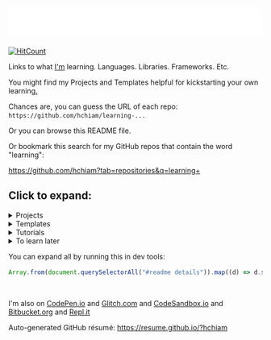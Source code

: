 # [ <img align="center" src="animation.svg" width="100%" height="60px" alt="Learning"/> ](https://hchiam.github.io/?can-you-find-all-the-hidden-features?)

[![HitCount](http://hits.dwyl.com/hchiam/learning.svg)](http://hits.dwyl.com/hchiam/learning)

Links to what [I'm](https://hchiam.github.io/?can-you-find-all-the-hidden-features?) learning. Languages. Libraries. Frameworks. Etc.

You might find my Projects and Templates helpful for kickstarting your own learning[.](https://github.com/hchiam/learning-template)

Chances are, you can guess the URL of each repo: `https://github.com/hchiam/learning-...`

Or you can browse this README file.

Or bookmark this search for my GitHub repos that contain the word "learning":

<https://github.com/hchiam?tab=repositories&q=learning+>

## Click to expand:

<details>
<summary>Projects</summary>

## Things that I've built or maintain

1. A minimal [slides](https://github.com/hchiam/slides) editor and presenter in your browser.
1. Chrome extensions like [a linter](https://github.com/hchiam/in-browser-style-linter), [quick menu search](https://github.com/hchiam/quick-menu-search), [quick selection search](https://github.com/hchiam/select-hover-search), and [experimental test automator](https://github.com/hchiam/in-browser-test-automator)
1. Firefox add-ons like [Check All Scripts with URLVoid](https://github.com/hchiam/urlvoid-firefox-extension) and [Console Log Element](https://github.com/hchiam/console-log-element)
1. [\_2DNote](https://github.com/hchiam/_2DNote) to make visuals with 2D coordinates more accessible to people who are blind.
1. [Google Voice Assistant](https://github.com/hchiam/learning-google-assistant) apps: [Code Tutor](https://github.com/hchiam/code-tutor) and [Mental Temperature Converter](https://github.com/hchiam/mental-temperature-converter)
1. [deps](https://github.com/hchiam/deps), a CLI tool that generates a dependency graph (as an interactive SVG). Just give it a file/folder as a starting point.
1. [Code Inspiration](https://github.com/hchiam/code-inspiration) to-do list web app that works offline (after your first visit).
1. No fancy touchpad pen? [Draw by moving the mouse and hitting spacebar to toggle](https://github.com/hchiam/draw-with-mouse-and-spacebar).
1. [Electron-powered desktop app `anonymous-input`](https://github.com/hchiam/anonymous-input) for personal teaching/educational use. Uses Electron.js, Travis CI, mocha, spectron, npm, yarn, ...
1. [Code Explorer](https://github.com/hchiam/code-explorer)
1. Voice User Interface named [LUI](https://github.com/hchiam/language-user-interface)
1. [Experimental programming language](https://github.com/hchiam/please) to make it easier to write code with speech recognition
1. Convenience code I use in [my CodePen.io Front-End demos](https://codepen.io/hchiam), such as:
   - [my personal CSS boilerplate](https://github.com/hchiam/css-boilerplate)
   - [codepen-full-page-link](https://github.com/hchiam/codepen-full-page-link)
   - [a Chrome check message](https://github.com/hchiam/is-chrome)
   - [copyToClipboard.js](https://github.com/hchiam/clipboard)
   - [prevent-link-window-opener-attacks.js](https://cdn.jsdelivr.net/gh/hchiam/learning-js@master/prevent-link-window-opener-attacks.js)
   - [flying focus ring](https://cdn.jsdelivr.net/gh/hchiam/flying-focus)
   - [keyboard focus trap](https://github.com/hchiam/keyboard-focus-trap)
   - [hchiam/draggable](https://github.com/hchiam/draggable): make any element [draggable](https://cdn.jsdelivr.net/gh/hchiam/draggable@master/makeElementDraggable.js), or [draggable and editable](https://cdn.jsdelivr.net/gh/hchiam/draggable@master/makeElementDraggableAndEditable.js)
   - [morphing_button](https://github.com/hchiam/morphing_button)
1. [Machine Learning](https://github.com/hchiam/machineLearning), like a [genetic algorithm](https://github.com/hchiam/cogLang-geneticAlgo) to generate a [conlang](https://github.com/hchiam/cognateLanguage), or [text-similarity-test](https://github.com/hchiam/text-similarity-test) built using [TensorFlow.js](https://github.com/hchiam/learning-tensorflow)
1. [Atom plugin](https://github.com/hchiam/sourcefetch-tutorial) tutorial and a [server](https://github.com/hchiam/sourcefetch-server) based on it to seek code snippets for you
1. API examples:
   - <https://github.com/hchiam/sourcefetch-server#sourcefetch-server>
   - <https://github.com/hchiam/timestamp-microservice-hchiam>
1. [Glitch.com Backend/server demos](https://glitch.com/@hchiam) like [this Node.js server](https://github.com/hchiam/bible-verse-listener) and [this URL shortener microservice](https://minilink.glitch.me/)
1. Example HTML5 web apps/games (_NOTE: old_): [https://github.com/hchiam/embeddedWebApps](https://github.com/hchiam/embeddedWebApps)

</details>

<details>
<summary>Templates</summary>

## Repos and snippets to get started faster

1. [convenience](https://github.com/hchiam/convenience) template repo for getting started faster on creating your own convenience scripts or packages (this template repo comes with issue template, PR template, contributor reminder, codeowner, etc. files already set up for better collaboration on GitHub).
1. [flying focus ring](https://github.com/hchiam/flying-focus) and [keyboard focus trap](https://github.com/hchiam/keyboard-focus-trap) and [morphing_button](https://github.com/hchiam/morphing_button)
1. [Content Security Policy (CSP)](https://github.com/hchiam/learning-csp)
1. [Subresource Integrity (SRI)](https://github.com/hchiam/learning-sri)
1. [serverless API functions with CloudFlare workers](https://github.com/hchiam/learning-cloudflare)
1. Example [Yeoman generator](https://github.com/hchiam/generator-hchiam-learning) [`generator-hchiam-learning`](https://www.npmjs.com/package/generator-hchiam-learning?activeTab=readme) which creates another of my [learning repo](https://GitHub.com/hchiam/learning-something)s.
   - or just use [my template repo `learning-template`](https://github.com/hchiam/learning-template) by clicking the green button that says "Use this template"
1. [Chrome Extension](https://github.com/hchiam/chrome-extension-template) or [Firefox add-on](https://github.com/hchiam/learning-firefox-extension)
1. [ESLint with Google JS Style Guide Rules](https://github.com/hchiam/learning-eslint-google)
1. [TSLint](https://github.com/hchiam/learning-tslint)
1. Google Assistant App templates: [Code Tutor](https://github.com/hchiam/code-tutor) or [Mental Temperature Converter](https://github.com/hchiam/mental-temperature-converter)
1. [Lighthouse CI](https://github.com/hchiam/learning-lighthouse-ci)
1. [Google Apps Script](https://github.com/hchiam/learning-google-apps-script)s for things like Google Docs
1. [Azure DevOps](https://github.com/hchiam/learning-azure-devops)
1. [surge](https://github.com/hchiam/learning-surge)
1. [Bash Scripts](https://github.com/hchiam/learning-bash-scripts) and [PowerShell](https://github.com/hchiam/learning-powershell) and [Zsh](https://github.com/hchiam/learning-zsh)
1. [Node.js plus Python talking to each other](https://github.com/hchiam/node-plus-python)
1. [UglifyJS](https://github.com/hchiam/learning-uglify)
1. [Electron](https://github.com/hchiam/learning-electron) for building desktop apps using web technologies (JS/HTML/CSS)
1. [JavaScript](https://github.com/hchiam/learning-js) practice
1. [Python](https://github.com/hchiam/learning-python) practice
1. [GitHub Actions](https://github.com/hchiam/learning-github-actions)
1. Record automated tests with [Selenium IDE](https://github.com/hchiam/learning-selenium-ide) chrome extension, or the slightly-better [Katalon Recorder](https://github.com/hchiam/learning-katalon) chrome extension (which can also export code and other formats).
1. [Travis CI](https://github.com/hchiam/travistest)
   1. [Travis CI setup for Selenium IDE](https://github.com/hchiam/selenium-travis)
   1. [Travis CI setup example for desktop app (Electron.js) test with mocha](https://github.com/hchiam/anonymous-input)
1. [Cypress](https://github.com/hchiam/learning-cypress)
1. [Jest](https://github.com/hchiam/learning-jest)
1. [Protractor](https://github.com/hchiam/learning-protractor)
1. [Tape](https://github.com/hchiam/learning-tape)
1. [Custom VS Code (Visual Studio Code) linter](https://github.com/hchiam/custom-vscode-linter)
1. [Web Components](https://github.com/hchiam/learning-web-components)
1. [Vue](https://github.com/hchiam/learning-vue)
   1. [vue-test-utils](https://github.com/hchiam/vue-test-utils-getting-started) with [Jest](https://github.com/hchiam/vue-test-utils-jest-example) and with [Tape](https://github.com/hchiam/tape-vue-example)
   1. [vue-resource](https://codepen.io/hchiam/pen/ZrXgYo)
   1. [Vuetify](https://codepen.io/hchiam/pen/yvPLpb) templates
1. [AngularJS](https://github.com/hchiam/learning-angularjs) (not the modern Angular)
1. [Okta sign-in widget](https://github.com/hchiam/learning-okta-signin-widget) (also serves as a minimal node/express app with its [server.js](https://github.com/hchiam/learning-okta-signin-widget/blob/master/server.js))
1. [Keras](https://github.com/hchiam/learning-keras)
1. [Phaser](https://github.com/hchiam/phaserGame)
1. [Jasonette](https://github.com/hchiam/jasonetteApps)
1. [Java](https://github.com/hchiam/learning-java) practice
1. [jQuery](https://github.com/hchiam/learning-jquery)
1. [TypeScript](https://github.com/hchiam/learning-typescript)
1. [Flask](https://github.com/hchiam/learning-flask)
1. [esbuild](https://github.com/hchiam/learning-esbuild)

</details>

<details>
<summary>Tutorials</summary>

## Things I tried to learn by closely following tutorial instructions

1. [Svelte](https://github.com/hchiam/learning-svelte) and [Sapper](https://github.com/hchiam/learning-sapper)
1. [React](https://github.com/hchiam/learning-reactjs) and [Redux](https://github.com/hchiam/learning-redux)
   1. Small example of adding data to Redux state container: <https://github.com/hchiam/react-jexcel-redux>
   1. Bigger example with Redux and more: <https://github.com/hchiam/chat-app-fcc-react-redux>
   1. [React Router](https://github.com/hchiam/learning-react-router)
   1. [React Native](https://github.com/hchiam/learning-react-native)
   1. Minimal [React Frontend + Express Backend](https://github.com/hchiam/learning-react-fe-and-be) test
   1. [Auth0](https://github.com/hchiam/learning-react-auth0)
   1. [React + Apollo + GraphQL](https://github.com/hchiam/learning-react-apollo) with [a working example](https://github.com/hchiam/react-apollo-gql-example)
   1. [React + Firestore](https://github.com/hchiam/learning-firestore)
   1. [React Hook Form](https://github.com/hchiam/learning-react-hook-form)
   1. [react-testing-library](https://github.com/hchiam/learning-react-testing-library)
   1. [Next.js](https://github.com/hchiam/learning-nextjs)
1. [Web Dev Bootcamp](https://github.com/hchiam/web-dev-bootcamp)
1. [Web Accessibility (a11y)](https://github.com/hchiam/web-accessibility-course-notes/blob/master/README.md) (from [Google's Udacity course](https://www.udacity.com/course/web-accessibility--ud891)) and [`axe-cli`](https://github.com/hchiam/learning-axe-cli#learning-axe-cli)
1. [Firestore](https://github.com/hchiam/learning-firestore) and [Firebase Local Emulator Suite](https://github.com/hchiam/learning-firebase-local-emulator)
1. [axios](https://github.com/hchiam/learning-axios)
1. [Bazel](https://github.com/hchiam/learning-bazel)
1. [Python ML web app](https://github.com/hchiam/python-ml-web-app) using [Streamlit](https://github.com/hchiam/learning-streamlit)
1. [Figma](https://github.com/hchiam/learning-figma) for interactive design prototypes and components (also has an Electron-powered desktop app), and [Bravo](https://github.com/hchiam/learning-bravo-studio) to turn them into native apps(!). (Here's [a quick summary of different design tools](https://github.com/hchiam/learning-figma/blob/master/README.md#a-quick-summary-of-other-design-tools).)
1. [service workers](https://github.com/hchiam/learning-service-workers) and [WebWorkers](https://github.com/hchiam/learning-webworkers)
1. [HTTPS server](https://github.com/hchiam/learning-https-server)
1. [WebSocket](https://github.com/hchiam/learning-websocket)
1. [Webpack](https://github.com/hchiam/learning-webpack)
1. [Parcel.js](https://github.com/hchiam/learning-parcel) web app bundler
1. [snowpack](https://github.com/hchiam/learning-snowpack) and [create-snowpack-app](https://github.com/hchiam/learning-create-snowpack-app)
1. [yarn](https://github.com/hchiam/learning-yarn)
1. [GitHub CLI `gh`](https://github.com/hchiam/learning-gh)
1. [yargs](https://github.com/hchiam/learning-yargs)
1. [ANNOY](https://github.com/hchiam/learning-annoy) for ML nearest neighbours of vectors
1. [lazy load](https://github.com/hchiam/learning-lazy-load)
1. [web video, image manipulation, and connecting video to CSS animations](https://github.com/hchiam/learning-web-video-and-image)
1. [CODEOWNERS](https://github.com/hchiam/learning-codeowners) files
1. [contributing.md](https://github.com/hchiam/learning-contributing.md) files
1. [GitHub issue template](https://github.com/hchiam/learning-issue-template)
1. [AVIF](https://github.com/hchiam/learning-avif) compressed image format
1. [ECMAScript browser modules](https://github.com/hchiam/learning-es-browser-modules) (using `import` in the browser)
1. [ally.js](https://github.com/hchiam/learning-allyjs#learning-allyjs)
1. [dependency-cruiser](https://github.com/hchiam/learning-dependency-cruiser)
1. [cucumber](https://github.com/hchiam/learning-cucumber)
1. [SASS/SCSS](https://github.com/hchiam/learning-sass)
1. [pug](https://github.com/hchiam/learning-pug)
1. [Bootstrap 4 + SCSS](https://github.com/hchiam/learning-bootstrap)
1. [Neumorphism](https://github.com/hchiam/learning-neumorphism)
1. [universal-tilt.js](https://github.com/hchiam/learning-universal-tilt)
1. [AOS](https://github.com/hchiam/learning-aos) ("Animate On Scroll" library)
1. [Golang](https://github.com/hchiam/learn-golang)
1. [Gatsby.js](https://github.com/hchiam/learning-gatsby)
1. [jExcel](https://github.com/hchiam/learning-jExcel)
1. [Material Design Components for the Web](https://github.com/hchiam/learning-material-design-components) (CDN and NPM/Webpack setup)
1. [mocha chai](https://github.com/hchiam/boilerplate-mochachai)
1. [D3.js](https://github.com/hchiam/learning-d3)
1. [canvas](https://github.com/hchiam/learning-canvas)
1. [Lodash](https://github.com/hchiam/learning-lodash) and [Underscore.js](https://github.com/hchiam/learning-underscore)
1. [MERN Stack](https://github.com/hchiam/learning-mern-stack) = **M**ongoDB, **E**xpress, **R**eact, and **N**ode.js (but I'm also using Mongoose, MongoDB Atlas, cors, dotenv, nodemon, eslint, eslint-config-google, bootstrap, react-router-dom, react-datepicker, axios, etc.).
1. [TensorFlow](https://github.com/hchiam/learning-tensorflow)
1. [My solutions for FreeCodeCamp](https://www.freecodecamp.org/hchiam) (UPDATE: no longer publicly available)
1. [Vue with Firebase database](https://github.com/hchiam/vuejsfirebase) and [Glitch.com hosting](https://vue-js-firebase-database.glitch.me/)
1. [Node](https://github.com/hchiam/learning-nodejs)
1. [Polka](https://github.com/hchiam/learning-polka)
1. Publishing your own [NPM package](https://github.com/hchiam/npm-package-example) and [GitHub package](https://github.com/hchiam/learning-github-packages)
1. [All Contributors GitHub App](https://github.com/hchiam/learning-allcontributors)
1. [Angular (not AngularJS)](https://github.com/hchiam/learning-angular) by following an [Angular 8 tutorial](https://github.com/hchiam/learning-angular8)
1. [Alexa](https://github.com/hchiam/alexaSample)
1. [MongoDB](https://github.com/hchiam/learning-mongodb)
1. [Feathers](https://github.com/hchiam/learning-feathers)
1. [Django](https://github.com/hchiam/learning-django)
1. [SQL](https://github.com/hchiam/learning-sql) and [Sequelize ORM for Node.js](https://github.com/hchiam/learning-sequelize)
1. [Docker](https://github.com/hchiam/learning-docker)
1. [Kotlin](https://github.com/hchiam/learning-kotlin)
1. [MEAN](https://github.com/hchiam/webDevMEANStack)
1. [HTML/HTML5](https://github.com/hchiam/learning-html)
1. [HTTP status codes](https://github.com/hchiam/learning-http-status-codes)
1. [CORS](https://github.com/hchiam/learning-cors)
1. [localForage](https://github.com/hchiam/learning-localForage)
1. [localtunnel](https://github.com/hchiam/learning-localtunnel)
1. [PWA + Bluetooth](https://github.com/hchiam/learning-pwa-bluetooth)
1. [docsify](https://github.com/hchiam/learning-docsify)
1. A bunch of Udacity courses like [Front End Frameworks](https://github.com/hchiam/learning-front-end-frameworks), [Web Tooling & Automation](https://github.com/hchiam/learning-web-tooling-and-automation), [Offline Web Applications](https://github.com/hchiam/learning-offline-web-applications), and [JavaScript Design Patterns](https://github.com/hchiam/learning-js-design-patterns).

I'm learning on sites like [freeCodeCamp](https://www.freecodecamp.org/hchiam) and [Udemy](https://www.udemy.com/user/howardchiam/) and [LeetCode](https://leetcode.com/hchiam/) and more.

</details>

<details>
<summary>To learn later</summary>

## Thought about learning but didn't go too deep yet

1. [Pattern Lab](https://github.com/hchiam/learning-pattern-lab)
1. [P vs NP](https://github.com/hchiam/learning-p-vs-np)
1. [semaphores](https://github.com/hchiam/learning-semaphores)
1. [Flutter](https://github.com/hchiam/learning-flutter)
1. [GraphQL](https://github.com/hchiam/learning-graphql)
1. [Deno](https://github.com/hchiam/learning-deno)
1. [Framer](https://github.com/hchiam/learning-framer)
1. [Immer](https://github.com/hchiam/learning-immer/blob/master/README.md) to change immutable state more easily.
1. [react-spring](https://github.com/hchiam/learning-react-spring) for fluid, interactive animations.
1. [Chrome DevTools](https://github.com/hchiam/learning-chrome-devtools)
1. [Helmet](https://github.com/hchiam/learning-helmet)
1. [Rust](https://github.com/hchiam/learning-rust)
1. [Rome](https://github.com/hchiam/learning-rome)
1. [Web Assembly (WASM)](https://github.com/hchiam/learning-wasm)
1. [Google Closure Library](https://github.com/hchiam/learning-closure) maybe for things like `goog.structs.Heap()` for use in [practice problems](https://github.com/hchiam/learning-js/tree/master/more-like-interview-questions) that I practice with [eslint and jest](https://github.com/hchiam/eslint-and-jest). It does so many helpful things, but it’s also a FE UI library like [Backbone.js]( https://github.com/hchiam/learning-backbone).
1. [gulp.js](https://github.com/hchiam/learning-gulp)
1. [shadow DOM](https://github.com/hchiam/learning-shadow-dom)
1. [CSS BEM](https://github.com/hchiam/learning-bem)
1. [Nuxt.js](https://github.com/hchiam/learning-nuxt)
1. [C#](https://github.com/hchiam/learning-csharp)
1. [Heroku](https://github.com/hchiam/python-getting-started)
   - --> my first working Heroku-hosted app [here](https://github.com/hchiam/galeria)
   - https://github.com/hchiam/test-app
1. [Karma](https://github.com/hchiam/learning-karma)
1. [Ruby on Rails](https://github.com/hchiam/learning-rubyOnRails)
1. [WebGL](https://github.com/hchiam/learning-webgl) and [three.js](https://github.com/hchiam/learning-threejs)
1. [Cirq](https://github.com/hchiam/learning-cirq) for quantum computer circuits
1. [Puppeteer](https://github.com/hchiam/learning-puppeteer)
1. [Browsersync](https://github.com/hchiam/learning-browsersync)
1. [AWS (Amazon Web Services) terms in plain English](https://github.com/hchiam/learning-aws-terms)
1. [general software interview problem solving skills](https://github.com/hchiam/learning-interviews)
1. Special data structures and algorithms like the [splay tree](https://github.com/hchiam/learning-splay-tree), [B-tree](https://github.com/hchiam/learning-b-tree), [skip list](https://github.com/hchiam/learning-skip-list), [Bloom filter](https://github.com/hchiam/learning-bloom-filter), [union-find data structure (for sets)](https://github.com/hchiam/learning-union-find), [suffix tree/trie/array](https://github.com/hchiam/learning-suffix-tree), [LZW compression](https://github.com/hchiam/learning-lzw)

</details>

You can expand all by running this in dev tools:

```js
Array.from(document.querySelectorAll("#readme details")).map((d) => d.setAttribute("open", true));
```

<br/>

I'm also on [CodePen.io](https://codepen.io/hchiam) and [Glitch.com](https://glitch.com/@hchiam) and [CodeSandbox.io](https://codesandbox.io/u/hchiam/sandboxes) and [Bitbucket.org](https://bitbucket.org/hchiam) and [Repl.it](https://repl.it/@hchiam)

Auto-generated GitHub résumé: <https://resume.github.io/?hchiam>
